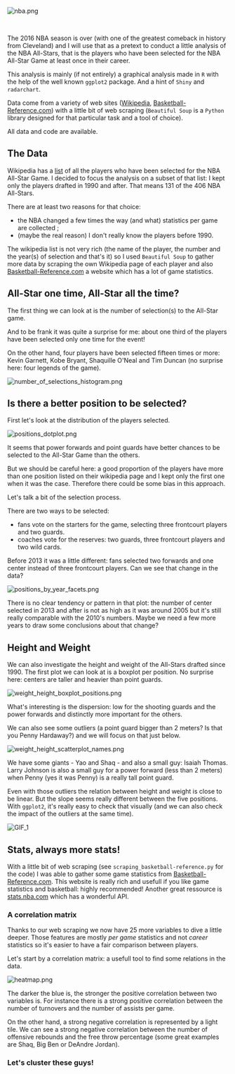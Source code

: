 ![nba.png](nba.png?raw=true)

<br>

The 2016 NBA season is over (with one of the greatest comeback in history from Cleveland) and I will use that as a pretext to conduct a little analysis of the NBA All-Stars, that is the players who have been selected for the NBA All-Star Game at least once in their career.

This analysis is mainly (if not entirely) a graphical analysis made in `R` with the help of the well known `ggplot2` package. And a hint of `Shiny` and `radarchart`.

Data come from a variety of web sites ([Wikipedia](https://en.wikipedia.org), [Basketball-Reference.com](http://www.basketball-reference.com/)) with a little bit of web scraping (`Beautiful Soup` is a `Python` library designed for that particular task and a tool of choice).

All data and code are available.

## The Data

Wikipedia has a [list](https://en.wikipedia.org/wiki/List_of_NBA_All-Stars) of all the players who have been selected for the NBA All-Star Game. I decided to focus the analysis on a subset of that list: I kept only the players drafted in 1990 and after.
That means 131 of the 406 NBA All-Stars.

There are at least two reasons for that choice: 
* the NBA changed a few times the way (and what) statistics per game are collected ;
* (maybe the real reason) I don't really know the players before 1990.

The wikipedia list is not very rich (the name of the player, the number and the year(s) of selection and that's it) so I used `Beautiful Soup` to gather more data by scraping the own Wikipedia page of each player and also  [Basketball-Reference.com](http://www.basketball-reference.com/) a website which has a lot of game statistics.

## All-Star one time, All-Star all the time?

The first thing we can look at is the number of selection(s) to the All-Star game.

And to be frank it was quite a surprise for me: about one third of the players have been selected only one time for the event! 

On the other hand, four players have been selected fifteen times or more: Kevin Garnett, Kobe Bryant, Shaquille O'Neal and Tim Duncan (no surprise here: four legends of the game).

![number_of_selections_histogram.png](/plots/number_of_selections_histogram.png?raw=true)

## Is there a better position to be selected? 

First let's look at the distribution of the players selected.

![positions_dotplot.png](/plots/positions_dotplot.png?raw=true)

It seems that power forwards and point guards have better chances to be selected to the All-Star Game than the others. 

But we should be careful here: a good proportion of the players have more than one position listed on their wikipedia page and I kept only the first one when it was the case. Therefore there could be some bias in this approach.

Let's talk a bit of the selection process.

There are two ways to be selected: 
* fans vote on the starters for the game, selecting three frontcourt players and two guards. 
* coaches vote for the reserves: two guards, three frontcourt players and two wild cards.

Before 2013 it was a little different: fans selected two forwards and one center instead of three frontcourt players.
Can we see that change in the data?

![positions_by_year_facets.png](/plots/positions_by_year_facets.png?raw=true)

There is no clear tendency or pattern in that plot: the number of center selected in 2013 and after is not as high as it was around 2005 but it's still really comparable with the 2010's numbers. Maybe we need a few more years to draw some conclusions about that change?

## Height and Weight

We can also investigate the height and weight of the All-Stars drafted since 1990. The first plot we can look at is a boxplot per position. No surprise here: centers are taller and heavier than point guards.

![weight_height_boxplot_positions.png](/plots/weight_height_boxplot_positions.png?raw=true)

What's interesting is the dispersion: low for the shooting guards and the power forwards and distinctly more important for the others.

We can also see some outliers (a point guard bigger than 2 meters? Is that you Penny Hardaway?) and we will focus on that just below.

![weight_height_scatterplot_names.png](/plots/weight_height_scatterplot_names.png?raw=true)

We have some giants - Yao and Shaq - and also a small guy: Isaiah Thomas. Larry Johnson is also a small guy for a power forward (less than 2 meters) when Penny (yes it was Penny) is a really tall point guard.

Even with those outliers the relation between height and weight is close to be linear. But the slope seems really different between the five positions. With `ggplot2`, it's really easy to check that visually (and we can also check the impact of the outliers at the same time).

![GIF_1](/plots/weight_height_linear_regressions_gif.gif)

## Stats, always more stats!

With a little bit of web scraping (see `scraping_basketball-reference.py` for the code) I was able to gather some game statistics from [Basketball-Reference.com](http://www.basketball-reference.com/). This website is really rich and usefull if you like game statistics and basketball: highly recommended! Another great ressource is [stats.nba.com](http://stats.nba.com/) which has a wonderful API.

### A correlation matrix

Thanks to our web scraping we now have 25 more variables to dive a little deeper. Those features are mostly *per game* statistics and not *career* statistics so it's easier to have a fair comparison between players.      

Let's start by a correlation matrix: a usefull tool to find some relations in the data.

![heatmap.png](/plots/heatmap.png)

The darker the blue is, the stronger the positive correlation between two variables is. For instance there is a strong positive correlation between the number of turnovers and the number of assists per game.

On the other hand, a strong negative correlation is represented by a light tile. We can see a strong negative correlation between the number of offensive rebounds and the free throw percentage (some great examples are Shaq, Big Ben or DeAndre Jordan).

### Let's cluster these guys!

